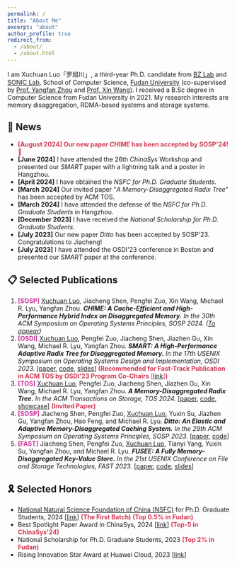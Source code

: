 ```yaml
---
permalink: /
title: "About Me"
excerpt: "about"
author_profile: true
redirect_from: 
  - /about/
  - /about.html
---
```

I am Xuchuan Luo「罗旭川」, a third-year Ph.D. candidate from [BZ Lab](https://appsrv.cse.cuhk.edu.hk/~yfzhou/) and [SONIC Lab](), School of Computer Science, [Fudan University](https://www.fudan.edu.cn/en/) (co-supervised by [Prof. Yangfan Zhou](https://cs.fudan.edu.cn/3f/a9/c25909a278441/page.htm) and [Prof. Xin Wang](https://cs.fudan.edu.cn/3f/7e/c25906a278398/page.htm)). I received a B.Sc degree in Computer Science from Fudan University in 2021. My research interests are memory disaggregation, RDMA-based systems and storage systems.


📢 News
---
* <span style="color:#d33954;">**[August 2024] Our new paper *CHIME* has been accepted by SOSP'24! 🎉**</span>
* **[June 2024]** I have attended the 26th *ChinaSys* Workshop and presented our *SMART* paper with a lightning talk and a poster in Hangzhou.
* **[April 2024]** I have obtained the *NSFC for Ph.D. Graduate Students*.
* **[March 2024]** Our invited paper "*A Memory-Disaggregated Radix Tree*" has been accepted by ACM TOS.
* **[March 2024]** I have attended the defense of the *NSFC for Ph.D. Graduate Students* in Hangzhou.
* **[December 2023]** I have received the *National Scholarship for Ph.D. Graduate Students*.
* **[July 2023]** Our new paper *Ditto* has been accepted by SOSP'23. Congratulations to Jiacheng!
* **[July 2023]** I have attended the OSDI'23 conference in Boston and presented our *SMART* paper at the conference.


📋 Selected Publications
---
1. <strong style="color:#c93199;">[SOSP]</strong>
<u>Xuchuan Luo</u>, Jiacheng Shen, Pengfei Zuo, Xin Wang, Michael R. Lyu, Yangfan Zhou.
***CHIME: A Cache-Efficient and High-Performance Hybrid Index on Disaggregated Memory.***
*In the 30th ACM Symposium on Operating Systems Principles, SOSP 2024.* *([To appear](https://sigops.org/s/conferences/sosp/2024/index.html))*
2. <strong style="color:#c93199;">[OSDI]</strong>
<u>Xuchuan Luo</u>, Pengfei Zuo, Jiacheng Shen, Jiazhen Gu, Xin Wang, Michael R. Lyu, Yangfan Zhou.
***SMART: A High-Performance Adaptive Radix Tree for Disaggregated Memory.***
*In the 17th USENIX Symposium on Operating Systems Design and Implementation, OSDI 2023.*
[[paper](https://www.usenix.org/system/files/osdi23-luo.pdf), [code](https://github.com/dmemsys/SMART), [slides](https://www.usenix.org/system/files/osdi23_slides_luo.pdf)]
<span style="color:#d33954 !important;">**(Recommended for Fast-Track Publication in ACM TOS by OSDI'23 Program Co-Chairs** [[link](https://dl.acm.org/doi/10.1145/3654801)]**)**</span>
3. <strong style="color:#c93199;">[TOS]</strong>
<u>Xuchuan Luo</u>, Pengfei Zuo, Jiacheng Shen, Jiazhen Gu, Xin Wang, Michael R. Lyu, Yangfan Zhou.
***A Memory-Disaggregated Radix Tree.***
*In the ACM Transactions on Storage, TOS 2024.*
[[paper](https://dl.acm.org/doi/10.1145/3664289), [code](https://github.com/dmemsys/SMART/tree/extended-version), [showcase](https://link.growkudos.com/1nfo5bx18u8)]
<span style="color:#d33954;">**(Invited Paper)**</span>
4. <strong style="color:#c93199;">[SOSP]</strong>
Jiacheng Shen, Pengfei Zuo, <u>Xuchuan Luo</u>, Yuxin Su, Jiazhen Gu, Yangfan Zhou, Hao Feng, and Michael R. Lyu.
***Ditto: An Elastic and Adaptive Memory-Disaggregated Caching System.***
*In the 29th ACM Symposium on Operating Systems Principles, SOSP 2023.*
[[paper](https://dl.acm.org/doi/10.1145/3600006.3613144), [code](https://github.com/dmemsys/Ditto)]
5. <strong style="color:#c93199;">[FAST]</strong>
Jiacheng Shen, Pengfei Zuo, <u>Xuchuan Luo</u>, Tianyi Yang, Yuxin Su, Yangfan Zhou, and Michael R. Lyu.
***FUSEE: A Fully Memory-Disaggregated Key-Value Store.***
*In the 21st USENIX Conference on File and Storage Technologies, FAST 2023.*
[[paper](https://www.usenix.org/system/files/fast23-shen.pdf), [code](https://github.com/dmemsys/FUSEE), [slides](https://www.usenix.org/sites/default/files/conference/protected-files/fast23_slides_shen.pdf)]



🎗️ Selected Honors
---
* [National Natural Science Foundation of China (NSFC)](https://www.nsfc.gov.cn/) for Ph.D. Graduate Students, 2024 [[link](https://mp.weixin.qq.com/s/mF7hdDoAGUkvgnFvx0hAOA)] <span style="color:#d33954;">**(The First Batch) (Top 0.5% in Fudan)**</span>
* Best Spotlight Paper Award in ChinaSys, 2024 [[link](https://mp.weixin.qq.com/s/kdix73_Rek42dAL_9TnJuA)] <span style="color:#d33954;">**(Top-5 in ChinaSys'24)**</span>
* National Scholarship for Ph.D. Graduate Students, 2023 <span style="color:#d33954;">**(Top 2% in Fudan)**</span>
* Rising Innovation Star Award at Huawei Cloud, 2023 [[link](https://www.huaweicloud.com/lab/storage/news_innovative_star_2023.html)]
